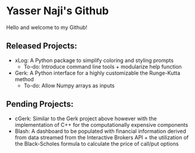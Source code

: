 # Yasser Naji's Github

Hello and welcome to my Github!

## Released Projects:
* xLog: A Python package to simplify coloring and styling prompts
  - To-do: Introduce command line tools + modularize help function
* Gerk: A Python interface for a highly customizable the Runge-Kutta method
  - To-do: Allow Numpy arrays as inputs

## Pending Projects:
* cGerk: Similar to the Gerk project above however with the implementation of C++ for the computationally expensive components
* Blash: A dashboard to be populated with financial information derived from data streamed from the Interactive Brokers API + the utilization of the Black-Scholes formula to calculate the price of call/put options

<!---
yfnaji/yfnaji is a ✨ special ✨ repository because its `README.md` (this file) appears on your GitHub profile.
You can click the Preview link to take a look at your changes.
--->
